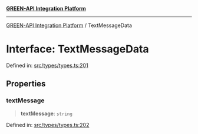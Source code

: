 [**GREEN-API Integration Platform**](../README.md)

***

[GREEN-API Integration Platform](../globals.md) / TextMessageData

# Interface: TextMessageData

Defined in: [src/types/types.ts:201](https://github.com/green-api/greenapi-integration/blob/20ab1c18eae4ff2cd48cede03d005dd7127abc0b/src/types/types.ts#L201)

## Properties

### textMessage

> **textMessage**: `string`

Defined in: [src/types/types.ts:202](https://github.com/green-api/greenapi-integration/blob/20ab1c18eae4ff2cd48cede03d005dd7127abc0b/src/types/types.ts#L202)
